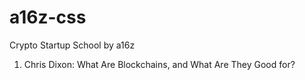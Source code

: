 # a16z-css
Crypto Startup School by a16z

1. Chris Dixon: What Are Blockchains, and What Are They Good for?
